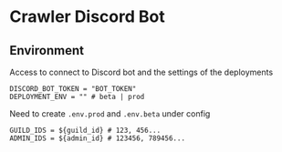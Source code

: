 # Crawler Discord Bot

## Environment
Access to connect to Discord bot and the settings of the deployments
```env
DISCORD_BOT_TOKEN = "BOT_TOKEN"
DEPLOYMENT_ENV = "" # beta | prod
```

Need to create `.env.prod` and `.env.beta` under config
```env
GUILD_IDS = ${guild_id} # 123, 456...
ADMIN_IDS = ${admin_id} # 123456, 789456...
```
